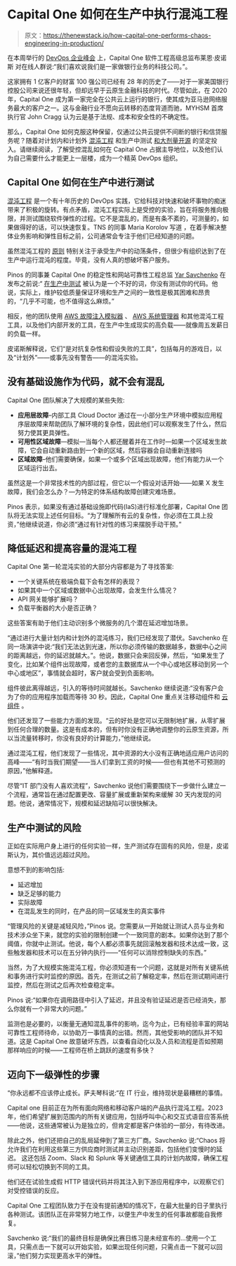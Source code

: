 # Capital One 如何在生产中执行混沌工程

> 原文：<https://thenewstack.io/how-capital-one-performs-chaos-engineering-in-production/>

在本周举行的 [DevOps 企业峰会](https://events.itrevolution.com/) 上，Capital One 软件工程高级总监布莱恩·皮诺斯 对在线人群说:“我们喜欢说我们是一家做银行业务的科技公司。”。

这家拥有 1 亿客户的财富 100 强公司已经有 28 年的历史了——对于一家美国银行控股公司来说还很年轻，但却远早于云原生金融科技的时代。尽管如此，在 2020 年，Capital One 成为第一家完全在公共云上运行的银行，使其成为亚马逊网络服务最大的客户之一。这与金融行业不愿向云转移的态度背道而驰，MYHSM 首席执行官 John Cragg 认为云是基于法规、成本和安全性的不确定性。

那么，Capital One 如何克服这种保留，仅通过公共云提供不间断的银行和信贷服务呢？随着对计划内和计划外 [混沌工程](https://thenewstack.io/chaos-engineering-can-give-distributed-systems-stability/) 和生产中测试 [和大剂量开源](https://thenewstack.io/how-open-source-drives-cloud-innovation-at-capital-one/) 的坚定投入。请继续阅读，了解受控混乱如何在 Capital One 占据主导地位，以及他们认为自己需要什么才能更上一层楼，成为一个精英 DevOps 组织。

## Capital One 如何在生产中进行测试

[混沌工程](https://thenewstack.io/chaos-engineering-business-value/) 是一个有十年历史的 DevOps 实践，它给科技对快速和破坏事物的痴迷带来了积极的旋转。有点矛盾，混沌工程实际上是受控的实验，旨在将服务推向极限，并测试围绕软件弹性的过程。它不是混乱的，而是有条不紊的，可测量的，如果做得好的话，可以快速恢复。TNS 的同事 Maria Korolov 写道 ，在着手解决整体业务影响和弹性目标之前，公司通常会专注于他们已经知道的问题。

虽然混沌工程的 [原则](https://principlesofchaos.org/) 特别关注于承受生产中的动荡条件，但很少有组织达到了在生产中运行混沌的程度。毕竟，没有人真的想破坏客户服务。

Pinos 的同事兼 Capital One 的稳定性和网站可靠性工程总监 [Yar Savchenko](https://www.linkedin.com/in/yar-savchenko-6a973723/) 在发布之前说:“ [在生产中测试](https://thenewstack.io/honeycombs-charity-majors-go-ahead-test-in-production/) 被认为是一个不好的词，你没有测试你的代码。他说，实际上，维护较低质量保证环境和生产之间的一致性是极其困难和昂贵的，“几乎不可能，也不值得这么麻烦。”

相反，他的团队使用 [AWS 故障注入模拟器](https://docs.aws.amazon.com/fis/latest/userguide/what-is.html) 、 [AWS 系统管理器](https://aws.amazon.com/systems-manager/) 和其他混沌工程工具，以及他们内部开发的工具，在生产中生成现实的高负载——就像周五发薪日的负载一样。

皮诺斯解释说，它们“是对抗复杂性和假设失败的工具”，包括每月的游戏日，以及“计划外”——或事先没有警告——的混沌实验。

## 没有基础设施作为代码，就不会有混乱

Capital One 团队解决了大规模的某些失败:

*   **应用层故障**–内部工具 Cloud Doctor 通过在一小部分生产环境中模拟应用程序层故障来帮助团队了解环境的复杂性，因此他们可以观察发生了什么，然后努力使其更具弹性。
*   **可用性区域故障**—模拟—当每个人都还醒着并在工作时—如果一个区域发生故障，它会自动重新路由到一个新的区域，然后容器会自动重新连接吗
*   **区域故障**–他们需要确保，如果一个或多个区域出现故障，他们有能力从一个区域运行出去。

虽然这是一个非常技术性的内部过程，但它以一个假设对话开始——如果 X 发生故障，我们会怎么办？—为特定的体系结构故障创建灾难场景。

Pinos 表示，如果没有通过基础设施即代码(IaS)进行标准化部署，Capital One 团队将无法实现上述任何目标。“为了理解所有云的复杂性，你必须在工具上投资，”他继续说道，你必须“通过有针对性的练习来摆脱手动干预。”

## 降低延迟和提高容量的混沌工程

Capital One 第一轮混沌实验的大部分内容都是为了寻找答案:

*   一个关键系统在极端负载下会有怎样的表现？
*   如果其中一个区域或数据中心出现故障，会发生什么情况？
*   API 网关能够扩展吗？
*   负载平衡器的大小是否正确？

这些答案有助于他们主动识别多个微服务的几个潜在延迟增加场景。

“通过进行大量计划内和计划外的混沌练习，我们已经发现了潜伏。Savchenko 在同一场演讲中说:“我们无法达到光速，所以你必须传输的数据越多，数据中心之间的距离越远，你的延迟就越大。”。他说，数据只会来回反弹，然后，“如果发生了变化，比如某个组件出现故障，或者您的主数据库从一个中心或地区移动到另一个中心或地区”，事情就会超时，客户就会受到负面影响。

组件彼此离得越远，引入的等待时间就越长。Savchenko 继续说道:“没有客户会为了你的应用程序加载而等待 30 秒。因此，Capital One 重点关注移动组件和 [云组件](https://thenewstack.io/the-right-sizing-problem-in-cloud-computing-and-how-to-solve-it/) 。

他们还发现了一些能力方面的发现。“云的好处是您可以无限制地扩展，从零扩展到任何合理的数量。这是有成本的，但有时你没有正确地调整你的云原生资源，所以当流量转移时，你没有良好的计算能力，”他继续说。

通过混沌工程，他们发现了一些情况，其中资源的大小没有正确地适应用户访问的高峰——“有时当我们期望——当人们拿到工资的时候——但也有其他不可预测的原因，”他解释道。

尽管“IT 部门没有人喜欢流程”，Savchenko 说他们需要围绕下一步做什么建立一个流程，通常旨在通过配置更改、容量扩展或重新架构来缓解 30 天内发现的问题。他说，通常情况下，规模和延迟缺陷可以很快解决。

## 生产中测试的风险

正如在实际用户身上进行的任何实验一样，生产测试存在固有的风险，但是，皮诺斯认为，其价值远远超过风险。

意想不到的影响包括:

*   延迟增加
*   缺乏足够的能力
*   实际故障
*   在混乱发生的同时，在产品的同一区域发生的真实事件

“管理风险的关键是减轻风险，”Pinos 说。您需要从一开始就让测试人员与业务和技术涉众坐下来，就您的实验的限制创建一个一致同意的剧本。如果你达到了那个阈值，你就中止测试。他说，每个人都必须事先就回滚触发器和技术达成一致，这些触发器和技术可以在五分钟内执行——“任何可以消除控制缺失的东西。”

当然，为了大规模实施混沌工程，你必须知道有一个问题，这就是对所有关键系统和事务进行实时监控的原因。首先，在测试之前了解稳定率，然后在测试期间进行监控，然后在测试之后再次检查稳定率。

Pinos 说:“如果你在调用路径中引入了延迟，并且没有验证延迟是否已经消失，那么你就有一个非常大的问题。”

监测也是必要的，以衡量无通知混乱事件的影响，迄今为止，已有经验丰富的网站可靠性工程师待命，以协助万一事情真的出错。然而，其他受影响的团队并不知道。这是 Capital One 故意破坏东西，以查看自动化以及人员和流程是否如预期那样响应的时候——工程师在桥上跳跃的速度有多快？

## **迈向下一级弹性的步骤**

“你永远都不应该停止成长。萨夫琴科说:“在 IT 行业，维持现状是最糟糕的事情。

Capital one 目前正在为所有面向网络和移动客户端的产品执行混沌工程。2023 年，他们希望扩展到范围内的所有关键应用，包括呼叫中心和交互式语音应答系统——他说，这些通常被认为是独立的，但肯定都是客户体验的一部分，有待改进。

除此之外，他们还把自己的乱局延伸到了第三方厂商。Savchenko 说:“Chaos 将允许我们在利用这些第三方供应商时测试并主动识别差距，包括他们变慢时的延迟。  这还包括 Zoom、Slack 和 Splunk 等关键通信工具的计划内故障，确保工程师可以轻松切换到不同的工具。

他们还在试验生成假 HTTP 错误代码并将其注入到下游应用程序中，以观察它们对受控错误的反应。

Capital One 工程团队致力于在没有提前通知的情况下，在最大批量的日子里执行各种测试。该团队正在非常努力地工作，以便生产中发生的任何事故都能自我修复。

Savchenko 说:“我们的最终目标是确保比赛日练习是未经宣布的…使用一个工具，只需点击一下就可以开始实验，如果出现任何问题，只需点击一下就可以回滚，”他们努力实现更高水平的弹性。

<svg xmlns:xlink="http://www.w3.org/1999/xlink" viewBox="0 0 68 31" version="1.1"><title>Group</title> <desc>Created with Sketch.</desc></svg>